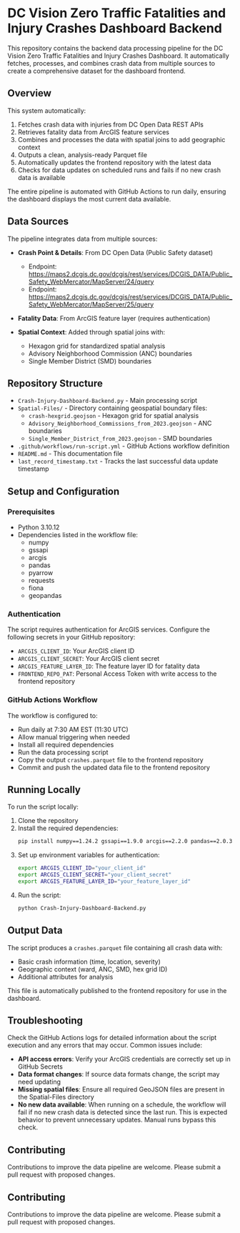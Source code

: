 # DC Vision Zero Traffic Fatalities and Injury Crashes Dashboard Backend

This repository contains the backend data processing pipeline for the DC Vision Zero Traffic Fatalities and Injury Crashes Dashboard. It automatically fetches, processes, and combines crash data from multiple sources to create a comprehensive dataset for the dashboard frontend.

## Overview

This system automatically:
1. Fetches crash data with injuries from DC Open Data REST APIs
2. Retrieves fatality data from ArcGIS feature services 
3. Combines and processes the data with spatial joins to add geographic context
4. Outputs a clean, analysis-ready Parquet file
5. Automatically updates the frontend repository with the latest data
6. Checks for data updates on scheduled runs and fails if no new crash data is available

The entire pipeline is automated with GitHub Actions to run daily, ensuring the dashboard displays the most current data available.

## Data Sources

The pipeline integrates data from multiple sources:

- **Crash Point & Details**: From DC Open Data (Public Safety dataset)
  - Endpoint: https://maps2.dcgis.dc.gov/dcgis/rest/services/DCGIS_DATA/Public_Safety_WebMercator/MapServer/24/query
  - Endpoint: https://maps2.dcgis.dc.gov/dcgis/rest/services/DCGIS_DATA/Public_Safety_WebMercator/MapServer/25/query

- **Fatality Data**: From ArcGIS feature layer (requires authentication)

- **Spatial Context**: Added through spatial joins with:
  - Hexagon grid for standardized spatial analysis
  - Advisory Neighborhood Commission (ANC) boundaries
  - Single Member District (SMD) boundaries

## Repository Structure

- `Crash-Injury-Dashboard-Backend.py` - Main processing script
- `Spatial-Files/` - Directory containing geospatial boundary files:
  - `crash-hexgrid.geojson` - Hexagon grid for spatial analysis
  - `Advisory_Neighborhood_Commissions_from_2023.geojson` - ANC boundaries
  - `Single_Member_District_from_2023.geojson` - SMD boundaries
- `.github/workflows/run-script.yml` - GitHub Actions workflow definition
- `README.md` - This documentation file
- `last_record_timestamp.txt` - Tracks the last successful data update timestamp

## Setup and Configuration

### Prerequisites

- Python 3.10.12
- Dependencies listed in the workflow file:
  - numpy
  - gssapi
  - arcgis
  - pandas
  - pyarrow
  - requests
  - fiona
  - geopandas

### Authentication

The script requires authentication for ArcGIS services. Configure the following secrets in your GitHub repository:

- `ARCGIS_CLIENT_ID`: Your ArcGIS client ID
- `ARCGIS_CLIENT_SECRET`: Your ArcGIS client secret
- `ARCGIS_FEATURE_LAYER_ID`: The feature layer ID for fatality data
- `FRONTEND_REPO_PAT`: Personal Access Token with write access to the frontend repository

### GitHub Actions Workflow

The workflow is configured to:
- Run daily at 7:30 AM EST (11:30 UTC)
- Allow manual triggering when needed
- Install all required dependencies
- Run the data processing script
- Copy the output `crashes.parquet` file to the frontend repository
- Commit and push the updated data file to the frontend repository

## Running Locally

To run the script locally:

1. Clone the repository
2. Install the required dependencies:
   ```bash
   pip install numpy==1.24.2 gssapi==1.9.0 arcgis==2.2.0 pandas==2.0.3 pyarrow==13.0.0 requests==2.26.0 fiona==1.9.4 geopandas==0.13.2
   ```
3. Set up environment variables for authentication:
   ```bash
   export ARCGIS_CLIENT_ID="your_client_id"
   export ARCGIS_CLIENT_SECRET="your_client_secret"
   export ARCGIS_FEATURE_LAYER_ID="your_feature_layer_id"
   ```
4. Run the script:
   ```bash
   python Crash-Injury-Dashboard-Backend.py
   ```

## Output Data

The script produces a `crashes.parquet` file containing all crash data with:
- Basic crash information (time, location, severity)
- Geographic context (ward, ANC, SMD, hex grid ID)
- Additional attributes for analysis

This file is automatically published to the frontend repository for use in the dashboard.

## Troubleshooting

Check the GitHub Actions logs for detailed information about the script execution and any errors that may occur. Common issues include:

- **API access errors**: Verify your ArcGIS credentials are correctly set up in GitHub Secrets
- **Data format changes**: If source data formats change, the script may need updating
- **Missing spatial files**: Ensure all required GeoJSON files are present in the Spatial-Files directory
- **No new data available**: When running on a schedule, the workflow will fail if no new crash data is detected since the last run. This is expected behavior to prevent unnecessary updates. Manual runs bypass this check.

## Contributing

Contributions to improve the data pipeline are welcome. Please submit a pull request with proposed changes.

## Contributing

Contributions to improve the data pipeline are welcome. Please submit a pull request with proposed changes.
